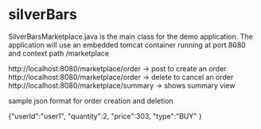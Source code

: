# silverBars

SilverBarsMarketplace.java is the main class for the demo application. The application will use an
embedded tomcat container running at port 8080 and context path /marketplace
 
  http://localhost:8080/marketplace/order -> post to create an order
  http://localhost:8080/marketplace/order -> delete to cancel an order
  http://localhost:8080/marketplace/summary -> shows summary view
  
  sample json format for order creation and deletion

  {"userId":"user1",
	"quantity":2,
	"price":303,
	"type":"BUY"
	}
